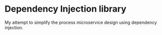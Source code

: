 # Dependency Injection library
My attempt to simplify the process microservice design using dependency injection.
